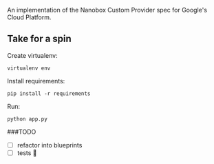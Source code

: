 An implementation of the Nanobox Custom Provider spec for Google's Cloud
Platform.


Take for a spin
---------------

Create virtualenv:

    virtualenv env

Install requirements:

    pip install -r requirements

Run:

    python app.py

###TODO
- [ ] refactor into blueprints
- [ ] tests :see_no_evil:
